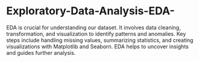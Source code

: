 # Exploratory-Data-Analysis-EDA-
EDA is crucial for understanding our dataset. It involves data cleaning, transformation, and visualization to identify patterns and anomalies. Key steps include handling missing values, summarizing statistics, and creating visualizations with Matplotlib and Seaborn. EDA helps to uncover insights and guides further analysis.
